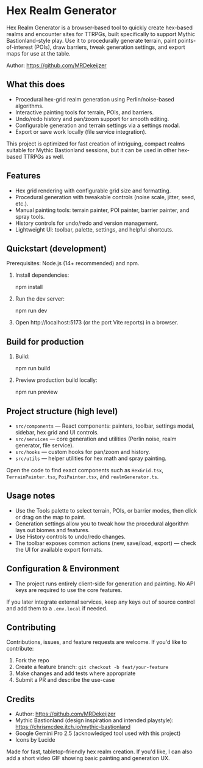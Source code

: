 # Hex Realm Generator

Hex Realm Generator is a browser-based tool to quickly create hex-based realms and encounter sites for TTRPGs, built specifically to support Mythic Bastionland-style play. Use it to procedurally generate terrain, paint points-of-interest (POIs), draw barriers, tweak generation settings, and export maps for use at the table.

Author: https://github.com/MRDekeijzer

## What this does

- Procedural hex-grid realm generation using Perlin/noise-based algorithms.
- Interactive painting tools for terrain, POIs, and barriers.
- Undo/redo history and pan/zoom support for smooth editing.
- Configurable generation and terrain settings via a settings modal.
- Export or save work locally (file service integration).

This project is optimized for fast creation of intriguing, compact realms suitable for Mythic Bastionland sessions, but it can be used in other hex-based TTRPGs as well.

## Features

- Hex grid rendering with configurable grid size and formatting.
- Procedural generation with tweakable controls (noise scale, jitter, seed, etc.).
- Manual painting tools: terrain painter, POI painter, barrier painter, and spray tools.
- History controls for undo/redo and version management.
- Lightweight UI: toolbar, palette, settings, and helpful shortcuts.


## Quickstart (development)

Prerequisites: Node.js (14+ recommended) and npm.

1. Install dependencies:

   npm install

2. Run the dev server:

   npm run dev

3. Open http://localhost:5173 (or the port Vite reports) in a browser.

## Build for production

1. Build:

   npm run build

2. Preview production build locally:

   npm run preview

## Project structure (high level)

- `src/components` — React components: painters, toolbar, settings modal, sidebar, hex grid and UI controls.
- `src/services` — core generation and utilities (Perlin noise, realm generator, file service).
- `src/hooks` — custom hooks for pan/zoom and history.
- `src/utils` — helper utilities for hex math and spray painting.

Open the code to find exact components such as `HexGrid.tsx`, `TerrainPainter.tsx`, `PoiPainter.tsx`, and `realmGenerator.ts`.

## Usage notes

- Use the Tools palette to select terrain, POIs, or barrier modes, then click or drag on the map to paint.
- Generation settings allow you to tweak how the procedural algorithm lays out biomes and features.
- Use History controls to undo/redo changes.
- The toolbar exposes common actions (new, save/load, export) — check the UI for available export formats.

## Configuration & Environment

- The project runs entirely client-side for generation and painting. No API keys are required to use the core features.

If you later integrate external services, keep any keys out of source control and add them to a `.env.local` if needed.

## Contributing

Contributions, issues, and feature requests are welcome. If you'd like to contribute:

1. Fork the repo
2. Create a feature branch: `git checkout -b feat/your-feature`
3. Make changes and add tests where appropriate
4. Submit a PR and describe the use-case

## Credits

- Author: https://github.com/MRDekeijzer
- Mythic Bastionland (design inspiration and intended playstyle): https://chrismcdee.itch.io/mythic-bastionland
- Google Gemini Pro 2.5 (acknowledged tool used with this project)
- Icons by Lucide

Made for fast, tabletop-friendly hex realm creation. If you'd like, I can also add a short video GIF showing basic painting and generation UX.
